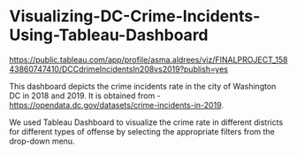 # Visualizing-DC-Crime-Incidents-Using-Tableau-Dashboard

https://public.tableau.com/app/profile/asma.aldrees/viz/FINALPROJECT_15843860747410/DCCdrimeIncidentsIn208vs2019?publish=yes

This dashboard depicts the crime incidents rate in the city of Washington DC  in 2018 and 2019. 
It is obtained from - https://opendata.dc.gov/datasets/crime-incidents-in-2019.  

We used Tableau Dashboard to visualize the crime rate in different districts for different types of offense by selecting the appropriate filters from the drop-down menu.
